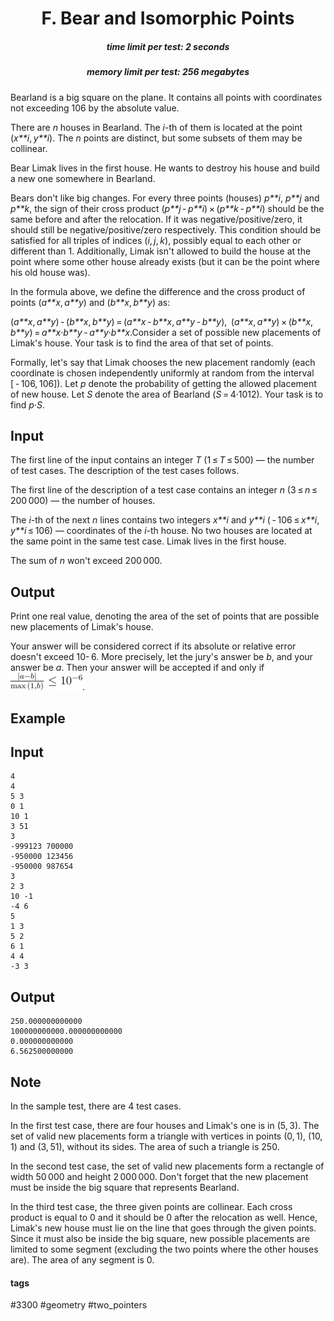 <h1 style='text-align: center;'> F. Bear and Isomorphic Points</h1>

<h5 style='text-align: center;'>time limit per test: 2 seconds</h5>
<h5 style='text-align: center;'>memory limit per test: 256 megabytes</h5>

Bearland is a big square on the plane. It contains all points with coordinates not exceeding 106 by the absolute value.

There are *n* houses in Bearland. The *i*-th of them is located at the point (*x**i*, *y**i*). The *n* points are distinct, but some subsets of them may be collinear.

Bear Limak lives in the first house. He wants to destroy his house and build a new one somewhere in Bearland.

Bears don't like big changes. For every three points (houses) *p**i*, *p**j* and *p**k*, the sign of their cross product (*p**j* - *p**i*) × (*p**k* - *p**i*) should be the same before and after the relocation. If it was negative/positive/zero, it should still be negative/positive/zero respectively. This condition should be satisfied for all triples of indices (*i*, *j*, *k*), possibly equal to each other or different than 1. Additionally, Limak isn't allowed to build the house at the point where some other house already exists (but it can be the point where his old house was).

In the formula above, we define the difference and the cross product of points (*a**x*, *a**y*) and (*b**x*, *b**y*) as: 

(*a**x*, *a**y*) - (*b**x*, *b**y*) = (*a**x* - *b**x*, *a**y* - *b**y*),  (*a**x*, *a**y*) × (*b**x*, *b**y*) = *a**x*·*b**y* - *a**y*·*b**x*.Consider a set of possible new placements of Limak's house. Your task is to find the area of that set of points.

Formally, let's say that Limak chooses the new placement randomly (each coordinate is chosen independently uniformly at random from the interval [ - 106, 106]). Let *p* denote the probability of getting the allowed placement of new house. Let *S* denote the area of Bearland (*S* = 4·1012). Your task is to find *p*·*S*.

## Input

The first line of the input contains an integer *T* (1 ≤ *T* ≤ 500) — the number of test cases. The description of the test cases follows.

The first line of the description of a test case contains an integer *n* (3 ≤ *n* ≤ 200 000) — the number of houses.

The *i*-th of the next *n* lines contains two integers *x**i* and *y**i* ( - 106 ≤ *x**i*, *y**i* ≤ 106) — coordinates of the *i*-th house. No two houses are located at the same point in the same test case. Limak lives in the first house.

The sum of *n* won't exceed 200 000.

## Output

Print one real value, denoting the area of the set of points that are possible new placements of Limak's house.

Your answer will be considered correct if its absolute or relative error doesn't exceed 10- 6. More precisely, let the jury's answer be *b*, and your answer be *a*. Then your answer will be accepted if and only if ![](images/6d13c327274f4ddf7506407dee25473dd6593590.png).

## Example

## Input


```
4  
4  
5 3  
0 1  
10 1  
3 51  
3  
-999123 700000  
-950000 123456  
-950000 987654  
3  
2 3  
10 -1  
-4 6  
5  
1 3  
5 2  
6 1  
4 4  
-3 3  

```
## Output


```
250.000000000000  
100000000000.000000000000  
0.000000000000  
6.562500000000  

```
## Note

In the sample test, there are 4 test cases.

In the first test case, there are four houses and Limak's one is in (5, 3). The set of valid new placements form a triangle with vertices in points (0, 1), (10, 1) and (3, 51), without its sides. The area of such a triangle is 250.

In the second test case, the set of valid new placements form a rectangle of width 50 000 and height 2 000 000. Don't forget that the new placement must be inside the big square that represents Bearland.

In the third test case, the three given points are collinear. Each cross product is equal to 0 and it should be 0 after the relocation as well. Hence, Limak's new house must lie on the line that goes through the given points. Since it must also be inside the big square, new possible placements are limited to some segment (excluding the two points where the other houses are). The area of any segment is 0.



#### tags 

#3300 #geometry #two_pointers 
